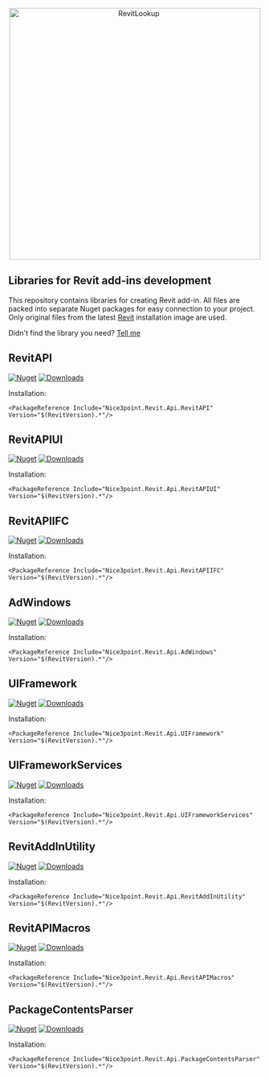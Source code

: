 <p align="center">
    <picture>
        <source media="(prefers-color-scheme: dark)" width="500" srcset="https://github.com/Nice3point/RevitApi/assets/20504884/093e1130-1aeb-427b-8231-d0a3f7d467f2">
        <img alt="RevitLookup" width="500" src="https://github.com/Nice3point/RevitApi/assets/20504884/fdc24b70-1dce-44f9-961f-7c4b467cc024">
    </picture>
</p>

## Libraries for Revit add-ins development

This repository contains libraries for creating Revit add-in. All files are packed into separate Nuget packages for easy connection to your project. Only original files from the
latest [Revit](https://www.autodesk.com/products/revit) installation image are used.

Didn't find the library you need? [Tell me](https://github.com/Nice3point/RevitApi/issues/new)

## RevitAPI

[![Nuget](https://img.shields.io/nuget/vpre/Nice3point.Revit.Api.RevitAPI?style=for-the-badge)](https://www.nuget.org/packages/Nice3point.Revit.Api.RevitAPI)
[![Downloads](https://img.shields.io/nuget/dt/Nice3point.Revit.Api.RevitAPI?style=for-the-badge)](https://www.nuget.org/packages/Nice3point.Revit.Api.RevitAPI)

Installation:

```text
<PackageReference Include="Nice3point.Revit.Api.RevitAPI" Version="$(RevitVersion).*"/>
```

## RevitAPIUI

[![Nuget](https://img.shields.io/nuget/vpre/Nice3point.Revit.Api.RevitAPIUI?style=for-the-badge)](https://www.nuget.org/packages/Nice3point.Revit.Api.RevitAPIUI)
[![Downloads](https://img.shields.io/nuget/dt/Nice3point.Revit.Api.RevitAPIUI?style=for-the-badge)](https://www.nuget.org/packages/Nice3point.Revit.Api.RevitAPIUI)

Installation:

```text
<PackageReference Include="Nice3point.Revit.Api.RevitAPIUI" Version="$(RevitVersion).*"/>
```

## RevitAPIIFC

[![Nuget](https://img.shields.io/nuget/vpre/Nice3point.Revit.Api.RevitAPIIFC?style=for-the-badge)](https://www.nuget.org/packages/Nice3point.Revit.Api.RevitAPIIFC)
[![Downloads](https://img.shields.io/nuget/dt/Nice3point.Revit.Api.RevitAPIIFC?style=for-the-badge)](https://www.nuget.org/packages/Nice3point.Revit.Api.RevitAPIIFC)

Installation:

```text
<PackageReference Include="Nice3point.Revit.Api.RevitAPIIFC" Version="$(RevitVersion).*"/>
```


## AdWindows

[![Nuget](https://img.shields.io/nuget/vpre/Nice3point.Revit.Api.AdWindows?style=for-the-badge)](https://www.nuget.org/packages/Nice3point.Revit.Api.AdWindows)
[![Downloads](https://img.shields.io/nuget/dt/Nice3point.Revit.Api.AdWindows?style=for-the-badge)](https://www.nuget.org/packages/Nice3point.Revit.Api.AdWindows)

Installation:

```text
<PackageReference Include="Nice3point.Revit.Api.AdWindows" Version="$(RevitVersion).*"/>
```

## UIFramework

[![Nuget](https://img.shields.io/nuget/vpre/Nice3point.Revit.Api.UIFramework?style=for-the-badge)](https://www.nuget.org/packages/Nice3point.Revit.Api.UIFramework/)
[![Downloads](https://img.shields.io/nuget/dt/Nice3point.Revit.Api.UIFramework?style=for-the-badge)](https://www.nuget.org/packages/Nice3point.Revit.Api.UIFramework/)

Installation:

```text
<PackageReference Include="Nice3point.Revit.Api.UIFramework" Version="$(RevitVersion).*"/>
```

## UIFrameworkServices

[![Nuget](https://img.shields.io/nuget/vpre/Nice3point.Revit.Api.UIFrameworkServices?style=for-the-badge)](https://www.nuget.org/packages/Nice3point.Revit.Api.UIFrameworkServices/)
[![Downloads](https://img.shields.io/nuget/dt/Nice3point.Revit.Api.UIFrameworkServices?style=for-the-badge)](https://www.nuget.org/packages/Nice3point.Revit.Api.UIFrameworkServices/)

Installation:

```text
<PackageReference Include="Nice3point.Revit.Api.UIFrameworkServices" Version="$(RevitVersion).*"/>
```

## RevitAddInUtility

[![Nuget](https://img.shields.io/nuget/vpre/Nice3point.Revit.Api.RevitAddInUtility?style=for-the-badge)](https://www.nuget.org/packages/Nice3point.Revit.Api.RevitAddInUtility/)
[![Downloads](https://img.shields.io/nuget/dt/Nice3point.Revit.Api.RevitAddInUtility?style=for-the-badge)](https://www.nuget.org/packages/Nice3point.Revit.Api.RevitAddInUtility/)

Installation:

```text
<PackageReference Include="Nice3point.Revit.Api.RevitAddInUtility" Version="$(RevitVersion).*"/>
```

## RevitAPIMacros

[![Nuget](https://img.shields.io/nuget/vpre/Nice3point.Revit.Api.RevitAPIMacros?style=for-the-badge)](https://www.nuget.org/packages/Nice3point.Revit.Api.RevitAPIMacros/)
[![Downloads](https://img.shields.io/nuget/dt/Nice3point.Revit.Api.RevitAPIMacros?style=for-the-badge)](https://www.nuget.org/packages/Nice3point.Revit.Api.RevitAPIMacros/)

Installation:

```text
<PackageReference Include="Nice3point.Revit.Api.RevitAPIMacros" Version="$(RevitVersion).*"/>
```

## PackageContentsParser

[![Nuget](https://img.shields.io/nuget/vpre/Nice3point.Revit.Api.PackageContentsParser?style=for-the-badge)](https://www.nuget.org/packages/Nice3point.Revit.Api.PackageContentsParser)
[![Downloads](https://img.shields.io/nuget/dt/Nice3point.Revit.Api.PackageContentsParser?style=for-the-badge)](https://www.nuget.org/packages/Nice3point.Revit.Api.PackageContentsParser)

Installation:

```text
<PackageReference Include="Nice3point.Revit.Api.PackageContentsParser" Version="$(RevitVersion).*"/>
```